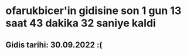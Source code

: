 # ofarukbicer'in gidisine son 1 gun 13 saat 43 dakika 32 saniye kaldi

## Gidis tarihi: 30.09.2022 :(